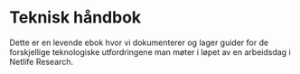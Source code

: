 # Teknisk håndbok

Dette er en levende ebok hvor vi dokumenterer og lager guider for de forskjellige teknologiske utfordringene man møter i løpet av en arbeidsdag i Netlife Research. 

